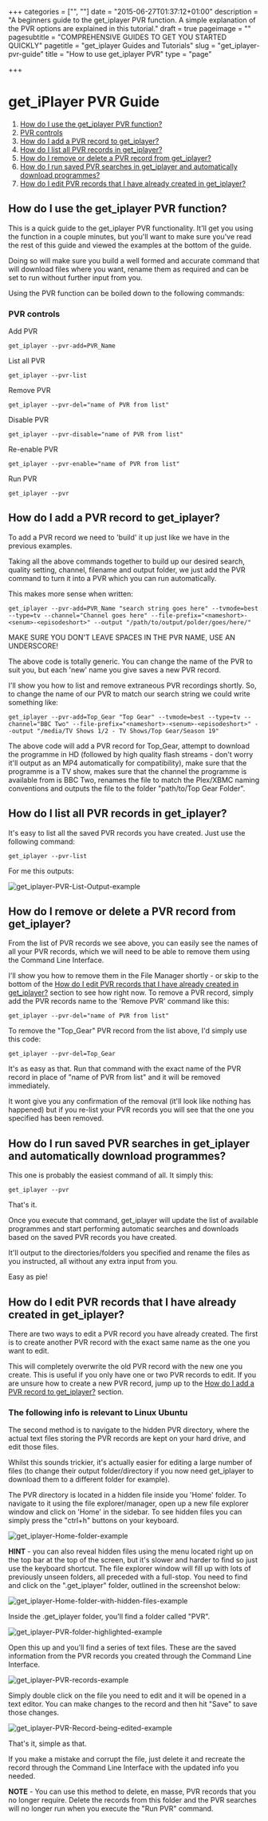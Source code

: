 +++
categories = ["", ""]
date = "2015-06-27T01:37:12+01:00"
description = "A beginners guide to the get_iplayer PVR function. A simple explanation of the PVR options are explained in this tutorial."
draft = true
pageimage = ""
pagesubtitle = "COMPREHENSIVE GUIDES TO GET YOU STARTED QUICKLY"
pagetitle = "get_iplayer Guides and Tutorials"
slug = "get_iplayer-pvr-guide"
title = "How to use get_iplayer PVR"
type = "page"

+++

# get_iPlayer PVR Guide

1. [How do I use the get_iplayer PVR function?](#how-do-i-use-the-get-iplayer-pvr-function)
1. [PVR controls](#pvr-controls)
1. [How do I add a PVR record to get_iplayer?](#how-do-i-add-a-pvr-record-to-get-iplayer)
1. [How do I list all PVR records in get_iplayer?](#how-do-i-list-all-pvr-records-in-get-iplayer)
1. [How do I remove or delete a PVR record from get_iplayer?](#how-do-i-remove-or-delete-a-pvr-record-from-get-iplayer)
1. [How do I run saved PVR searches in get_iplayer and automatically download programmes?](#how-do-i-run-saved-pvr-searches-in-get-iplayer-and-automatically-download-programmes)
1. [How do I edit PVR records that I have already created in get_iplayer?](#how-do-i-edit-pvr-records-that-i-have-already-created-in-get-iplayer)

## How do I use the get_iplayer PVR function?

This is a quick guide to the get_iplayer PVR functionality. It'll get you using the function in a couple minutes, but you'll want to make sure you've read the rest of this guide and viewed the examples at the bottom of the guide.

Doing so will make sure you build a well formed and accurate command that will download files where you want, rename them as required and can be set to run without further input from you.

Using the PVR function can be boiled down to the following commands:

### PVR controls

Add PVR

    get_iplayer --pvr-add=PVR_Name

List all PVR

    get_iplayer --pvr-list

Remove PVR

    get_iplayer --pvr-del="name of PVR from list"

Disable PVR

    get_iplayer --pvr-disable="name of PVR from list"

Re-enable PVR

    get_iplayer --pvr-enable="name of PVR from list"

Run PVR

    get_iplayer --pvr

<a name="How_do_I_add_a_PVR_record_to_get_iplayer?"></a>

## How do I add a PVR record to get_iplayer?

To add a PVR record we need to 'build' it up just like we have in the previous examples.

Taking all the above commands together to build up our desired search, quality setting, channel, filename and output folder, we just add the PVR command to turn it into a PVR which you can run automatically.

This makes more sense when written:

    get_iplayer --pvr-add=PVR_Name "search string goes here" --tvmode=best --type=tv --channel="Channel goes here" --file-prefix="<nameshort>-<senum>-<episodeshort>" --output "/path/to/output/polder/goes/here/"

MAKE SURE YOU DON'T LEAVE SPACES IN THE PVR NAME, USE AN UNDERSCORE!

The above code is totally generic. You can change the name of the PVR to suit you, but each 'new' name you give saves a new PVR record.

I'll show you how to list and remove extraneous PVR recordings shortly. So, to change the name of our PVR to match our search string we could write something like:

    get_iplayer --pvr-add=Top_Gear "Top Gear" --tvmode=best --type=tv --channel="BBC Two" --file-prefix="<nameshort>-<senum>-<episodeshort>" --output "/media/TV Shows 1/2 - TV Shows/Top Gear/Season 19"

The above code will add a PVR record for Top_Gear, attempt to download the programme in HD (followed by high quality flash streams - don't worry it'll output as an MP4 automatically for compatibility), make sure that the programme is a TV show, makes sure that the channel the programme is available from is BBC Two, renames the file to match the Plex/XBMC naming conventions and outputs the file to the folder "path/to/Top Gear Folder".

## How do I list all PVR records in get_iplayer?

It's easy to list all the saved PVR records you have created. Just use the following command:

    get_iplayer --pvr-list

For me this outputs:

![get_iplayer-_PVR-List-Output_-example](/img/2015/06/get_iplayer-_PVR-List-Output_-example1.png)

## How do I remove or delete a PVR record from get_iplayer?

From the list of PVR records we see above, you can easily see the names of all your PVR records, which we will need to be able to remove them using the Command Line Interface.

I'll show you how to remove them in the File Manager shortly - or skip to the bottom of the [How do I edit PVR records that I have already created in get_iplayer?](#how-do-i-edit-pvr-records-that-i-have-already-created-in-get-iplayer) section to see how right now. To remove a PVR record, simply add the PVR records name to the 'Remove PVR' command like this:

    get_iplayer --pvr-del="name of PVR from list"

To remove the "Top_Gear" PVR record from the list above, I'd simply use this code:

    get_iplayer --pvr-del=Top_Gear

It's as easy as that. Run that command with the exact name of the PVR record in place of "name of PVR from list" and it will be removed immediately.

It wont give you any confirmation of the removal (it'll look like nothing has happened) but if you re-list your PVR records you will see that the one you specified has been removed.

## How do I run saved PVR searches in get_iplayer and automatically download programmes?

This one is probably the easiest command of all. It simply this:

    get_iplayer --pvr

That's it.

Once you execute that command, get_iplayer will update the list of available programmes and start performing automatic searches and downloads based on the saved PVR records you have created.

It'll output to the directories/folders you specified and rename the files as you instructed, all without any extra input from you.

Easy as pie!

## How do I edit PVR records that I have already created in get_iplayer?

There are two ways to edit a PVR record you have already created. The first is to create another PVR record with the exact same name as the one you want to edit.

This will completely overwrite the old PVR record with the new one you create. This is useful if you only have one or two PVR records to edit. If you are unsure how to create a new PVR record, jump up to the [How do I add a PVR record to get_iplayer?](#how-do-i-add-a-pvr-record-to-get-iplayer) section.

### The following info is relevant to Linux Ubuntu

The second method is to navigate to the hidden PVR directory, where the actual text files storing the PVR records are kept on your hard drive, and edit those files.

Whilst this sounds trickier, it's actually easier for editing a large number of files (to change their output folder/directory if you now need get_iplayer to download them to a different folder for example).

The PVR directory is located in a hidden file inside you 'Home' folder. To navigate to it using the file explorer/manager, open up a new file explorer window and click on 'Home' in the sidebar. To see hidden files you can simply press the "ctrl+h" buttons on your keyboard.

![get_iplayer-_Home-folder_-example](/img/2015/06/get_iplayer-_Home-folder_-example1.png)

**HINT** - you can also reveal hidden files using the menu located right up on the top bar at the top of the screen, but it's slower and harder to find so just use the keyboard shortcut. The file explorer window will fill up with lots of previously unseen folders, all preceded with a full-stop. You need to find and click on the ".get_iplayer" folder, outlined in the screenshot below:

![get_iplayer-_Home-folder-with-hidden-files_-example](/img/2015/06/get_iplayer-_Home-folder-with-hidden-files_-example1.png)

Inside the .get_iplayer folder, you'll find a folder called "PVR".

![get_iplayer-_PVR-folder-highlighted_-example](/img/2015/06/get_iplayer-_PVR-folder-highlighted_-example1.png)

Open this up and you'll find a series of text files. These are the saved information from the PVR records you created through the Command Line Interface.

![get_iplayer-_PVR-records_-example](/img/2015/06/get_iplayer-_PVR-records_-example1.png)

Simply double click on the file you need to edit and it will be opened in a text editor. You can make changes to the record and then hit "Save" to save those changes.

![get_iplayer-_PVR-Record-being-edited_-example](/img/2015/06/get_iplayer-_PVR-Record-being-edited_-example1.png)

That's it, simple as that.

If you make a mistake and corrupt the file, just delete it and recreate the record through the Command Line Interface with the updated info you needed.

**NOTE** - You can use this method to delete, en masse, PVR records that you no longer require. Delete the records from this folder and the PVR searches will no longer run when you execute the "Run PVR" command.
